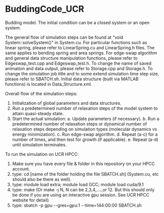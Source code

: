 # BuddingCode_UCR
Budding model. The initial condition can be a closed system or an open system.

The general flow of simulation steps can be found at "void System::solveSystem()" in System.cu.
For particular functions such as linear spring, please refer to LinearSpring.cu and LinearSpring.h files. The same applies to bending spring and area springs.
For edge-swap algorithm and general data structure manipulation functions, please refer to Edgeswap_test.cpp and Edgeswap_test.h.
To change the name of saved animation and data output, please refer to Storage.cpp and Storage.h.
To change the simulation job title and to some extend simulation time step size, please refer to SBATCH.sh.
Initial data structure (built via MATLAB functions) is located in Data_Structure.xml.

Overall flow of the simulation steps:
1. Initialization of global parameters and data structures.
2. Run a predetermined number of relaxation steps of the model system to attain quasi-steady state.
3. Start the actual simulation:
 a. Update parameters (if necessary).
 b. Run a predetermined number of relaxation steps or dynamical number of relaxation steps depending on simulation types (molecular dynamics vs energy minimization).
 c. Run edge-swap algorithm.
 d. Repeat (a-c) for a number of times, and then test for growth (if applicable).
 e. Repeat (a-d) until simulation terminates.

To run the simulation on UCR HPCC:
1. Make sure you have every file & folder in this repository on your HPCC account.
2. type: cd [name of the folder holding the file SBATCH.sh] (System.cu, etc should also be there as well).
3. type: module load extra; module load GCC; module load cuda/9.1
4. type: make (Or make -j N, N can be 2,3,4,....,or 12. But this should only be done if you are using an interactive gpu session. See UCR HPCC website for detail)
5. type: sbatch -p gpu --gres=gpu:1 --time=144:00:00 SBATCH.sh 
